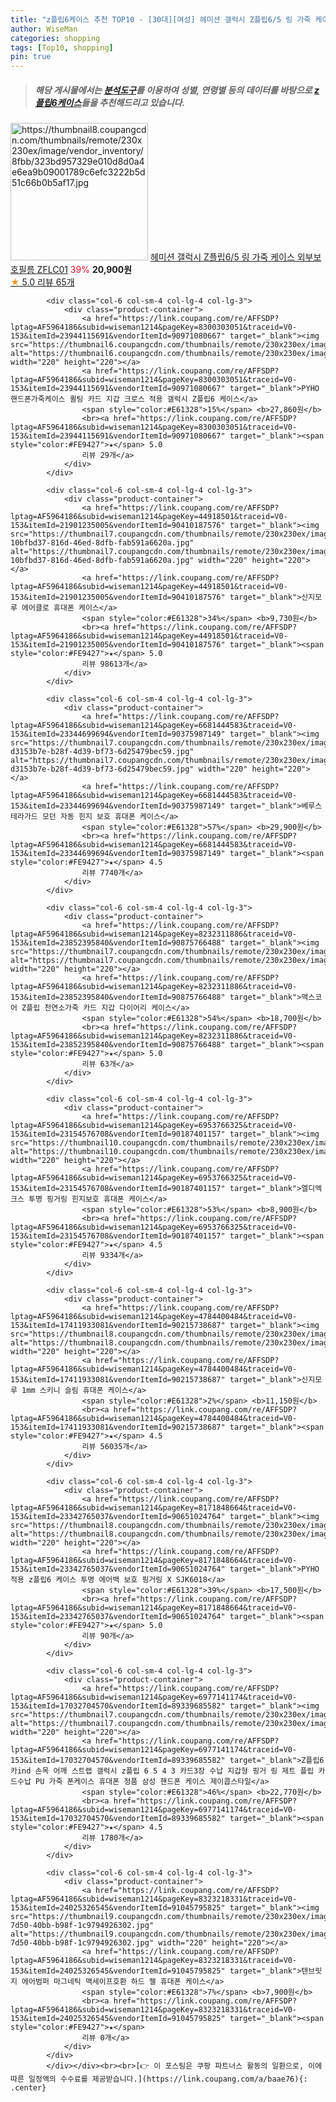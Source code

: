 ```yaml
---
title: "z플립6케이스 추천 TOP10 - [30대][여성] 헤미션 갤럭시 Z플립6/5 링 가죽 케이스 외부보호필름 ZFLC01"
author: WiseMan
categories: shopping
tags: [Top10, shopping]
pin: true
---
```


> ##### 해당 게시물에서는 [**분석도구**](https://itemscout.io/)를 이용하여 **성별**, **연령별** 등의 데이터를 바탕으로 [**z플립6케이스**](https://link.coupang.com/a/baae76)들을 추천해드리고 있습니다.
<div class="container"><div class="row">
            <div class="col-6 col-sm-4 col-lg-4 col-lg-3">
                <div class="product-container">
                    <a href="https://link.coupang.com/re/AFFSDP?lptag=AF5964186&subid=wiseman1214&pageKey=8209936392&traceid=V0-153&itemId=23561080756&vendorItemId=90587148418" target="_blank"><img src="https://thumbnail8.coupangcdn.com/thumbnails/remote/230x230ex/image/vendor_inventory/8fbb/323bd957329e010d8d0a4e6ea9b09001789c6efc3222b5d51c66b0b5af17.jpg" alt="https://thumbnail8.coupangcdn.com/thumbnails/remote/230x230ex/image/vendor_inventory/8fbb/323bd957329e010d8d0a4e6ea9b09001789c6efc3222b5d51c66b0b5af17.jpg" width="220" height="220"></a>
                    <a href="https://link.coupang.com/re/AFFSDP?lptag=AF5964186&subid=wiseman1214&pageKey=8209936392&traceid=V0-153&itemId=23561080756&vendorItemId=90587148418" target="_blank">헤미션 갤럭시 Z플립6/5 링 가죽 케이스 외부보호필름 ZFLC01</a>
                    <span style="color:#E61328">39%</span> <b>20,900원</b>
                    <br><a href="https://link.coupang.com/re/AFFSDP?lptag=AF5964186&subid=wiseman1214&pageKey=8209936392&traceid=V0-153&itemId=23561080756&vendorItemId=90587148418" target="_blank"><span style="color:#FE9427">★</span> 5.0
                    리뷰 65개</a>
                </div>
            </div>
            
            <div class="col-6 col-sm-4 col-lg-4 col-lg-3">
                <div class="product-container">
                    <a href="https://link.coupang.com/re/AFFSDP?lptag=AF5964186&subid=wiseman1214&pageKey=8300303051&traceid=V0-153&itemId=23944115691&vendorItemId=90971080667" target="_blank"><img src="https://thumbnail6.coupangcdn.com/thumbnails/remote/230x230ex/image/vendor_inventory/2fce/7a14ac6310ca10d5b17bc1d6e76a99589964857d3c74cdae42d5b24427fd.png" alt="https://thumbnail6.coupangcdn.com/thumbnails/remote/230x230ex/image/vendor_inventory/2fce/7a14ac6310ca10d5b17bc1d6e76a99589964857d3c74cdae42d5b24427fd.png" width="220" height="220"></a>
                    <a href="https://link.coupang.com/re/AFFSDP?lptag=AF5964186&subid=wiseman1214&pageKey=8300303051&traceid=V0-153&itemId=23944115691&vendorItemId=90971080667" target="_blank">PYHO 핸드폰가죽케이스 퀼팅 카드 지갑 크로스 적용 갤럭시 Z플립6 케이스</a>
                    <span style="color:#E61328">15%</span> <b>27,860원</b>
                    <br><a href="https://link.coupang.com/re/AFFSDP?lptag=AF5964186&subid=wiseman1214&pageKey=8300303051&traceid=V0-153&itemId=23944115691&vendorItemId=90971080667" target="_blank"><span style="color:#FE9427">★</span> 5.0
                    리뷰 29개</a>
                </div>
            </div>
            
            <div class="col-6 col-sm-4 col-lg-4 col-lg-3">
                <div class="product-container">
                    <a href="https://link.coupang.com/re/AFFSDP?lptag=AF5964186&subid=wiseman1214&pageKey=44918501&traceid=V0-153&itemId=21901235005&vendorItemId=90410187576" target="_blank"><img src="https://thumbnail7.coupangcdn.com/thumbnails/remote/230x230ex/image/retail/images/370939649825459-10bfbd37-816d-46ed-8dfb-fab591a6620a.jpg" alt="https://thumbnail7.coupangcdn.com/thumbnails/remote/230x230ex/image/retail/images/370939649825459-10bfbd37-816d-46ed-8dfb-fab591a6620a.jpg" width="220" height="220"></a>
                    <a href="https://link.coupang.com/re/AFFSDP?lptag=AF5964186&subid=wiseman1214&pageKey=44918501&traceid=V0-153&itemId=21901235005&vendorItemId=90410187576" target="_blank">신지모루 에어클로 휴대폰 케이스</a>
                    <span style="color:#E61328">34%</span> <b>9,730원</b>
                    <br><a href="https://link.coupang.com/re/AFFSDP?lptag=AF5964186&subid=wiseman1214&pageKey=44918501&traceid=V0-153&itemId=21901235005&vendorItemId=90410187576" target="_blank"><span style="color:#FE9427">★</span> 5.0
                    리뷰 98613개</a>
                </div>
            </div>
            
            <div class="col-6 col-sm-4 col-lg-4 col-lg-3">
                <div class="product-container">
                    <a href="https://link.coupang.com/re/AFFSDP?lptag=AF5964186&subid=wiseman1214&pageKey=6681444583&traceid=V0-153&itemId=23344699694&vendorItemId=90375987149" target="_blank"><img src="https://thumbnail7.coupangcdn.com/thumbnails/remote/230x230ex/image/retail/images/111814307294099-d3153b7e-b28f-4d39-bf73-6d25479bec59.jpg" alt="https://thumbnail7.coupangcdn.com/thumbnails/remote/230x230ex/image/retail/images/111814307294099-d3153b7e-b28f-4d39-bf73-6d25479bec59.jpg" width="220" height="220"></a>
                    <a href="https://link.coupang.com/re/AFFSDP?lptag=AF5964186&subid=wiseman1214&pageKey=6681444583&traceid=V0-153&itemId=23344699694&vendorItemId=90375987149" target="_blank">베루스 테라가드 모던 자동 힌지 보호 휴대폰 케이스</a>
                    <span style="color:#E61328">57%</span> <b>29,900원</b>
                    <br><a href="https://link.coupang.com/re/AFFSDP?lptag=AF5964186&subid=wiseman1214&pageKey=6681444583&traceid=V0-153&itemId=23344699694&vendorItemId=90375987149" target="_blank"><span style="color:#FE9427">★</span> 4.5
                    리뷰 7740개</a>
                </div>
            </div>
            
            <div class="col-6 col-sm-4 col-lg-4 col-lg-3">
                <div class="product-container">
                    <a href="https://link.coupang.com/re/AFFSDP?lptag=AF5964186&subid=wiseman1214&pageKey=8232311886&traceid=V0-153&itemId=23852395840&vendorItemId=90875766488" target="_blank"><img src="https://thumbnail7.coupangcdn.com/thumbnails/remote/230x230ex/image/vendor_inventory/f498/333ab5087b3abe74c895127a249d0cef689504939a99bc863b346559a042.jpg" alt="https://thumbnail7.coupangcdn.com/thumbnails/remote/230x230ex/image/vendor_inventory/f498/333ab5087b3abe74c895127a249d0cef689504939a99bc863b346559a042.jpg" width="220" height="220"></a>
                    <a href="https://link.coupang.com/re/AFFSDP?lptag=AF5964186&subid=wiseman1214&pageKey=8232311886&traceid=V0-153&itemId=23852395840&vendorItemId=90875766488" target="_blank">맥스코어 Z플립 천연소가죽 카드 지갑 다이어리 케이스</a>
                    <span style="color:#E61328">54%</span> <b>18,700원</b>
                    <br><a href="https://link.coupang.com/re/AFFSDP?lptag=AF5964186&subid=wiseman1214&pageKey=8232311886&traceid=V0-153&itemId=23852395840&vendorItemId=90875766488" target="_blank"><span style="color:#FE9427">★</span> 5.0
                    리뷰 63개</a>
                </div>
            </div>
            
            <div class="col-6 col-sm-4 col-lg-4 col-lg-3">
                <div class="product-container">
                    <a href="https://link.coupang.com/re/AFFSDP?lptag=AF5964186&subid=wiseman1214&pageKey=6953766325&traceid=V0-153&itemId=23154576708&vendorItemId=90187401157" target="_blank"><img src="https://thumbnail10.coupangcdn.com/thumbnails/remote/230x230ex/image/vendor_inventory/bef1/8e13e4aab6046183981ea88828c7063ad2f2a0c11efae69238770d84c917.jpg" alt="https://thumbnail10.coupangcdn.com/thumbnails/remote/230x230ex/image/vendor_inventory/bef1/8e13e4aab6046183981ea88828c7063ad2f2a0c11efae69238770d84c917.jpg" width="220" height="220"></a>
                    <a href="https://link.coupang.com/re/AFFSDP?lptag=AF5964186&subid=wiseman1214&pageKey=6953766325&traceid=V0-153&itemId=23154576708&vendorItemId=90187401157" target="_blank">엘디엑크스 투명 핑거링 힌지보호 휴대폰 케이스</a>
                    <span style="color:#E61328">53%</span> <b>8,900원</b>
                    <br><a href="https://link.coupang.com/re/AFFSDP?lptag=AF5964186&subid=wiseman1214&pageKey=6953766325&traceid=V0-153&itemId=23154576708&vendorItemId=90187401157" target="_blank"><span style="color:#FE9427">★</span> 4.5
                    리뷰 9334개</a>
                </div>
            </div>
            
            <div class="col-6 col-sm-4 col-lg-4 col-lg-3">
                <div class="product-container">
                    <a href="https://link.coupang.com/re/AFFSDP?lptag=AF5964186&subid=wiseman1214&pageKey=4784400484&traceid=V0-153&itemId=17411933081&vendorItemId=90215738687" target="_blank"><img src="https://thumbnail8.coupangcdn.com/thumbnails/remote/230x230ex/image/0820_amir_esrgan_inf80k_batch_0_max3k/fac8/bbb069bb969989b8dae52d288ca9df189ea3734e743e55cb111b0a1f5218.jpg" alt="https://thumbnail8.coupangcdn.com/thumbnails/remote/230x230ex/image/0820_amir_esrgan_inf80k_batch_0_max3k/fac8/bbb069bb969989b8dae52d288ca9df189ea3734e743e55cb111b0a1f5218.jpg" width="220" height="220"></a>
                    <a href="https://link.coupang.com/re/AFFSDP?lptag=AF5964186&subid=wiseman1214&pageKey=4784400484&traceid=V0-153&itemId=17411933081&vendorItemId=90215738687" target="_blank">신지모루 1mm 스키니 슬림 휴대폰 케이스</a>
                    <span style="color:#E61328">2%</span> <b>11,150원</b>
                    <br><a href="https://link.coupang.com/re/AFFSDP?lptag=AF5964186&subid=wiseman1214&pageKey=4784400484&traceid=V0-153&itemId=17411933081&vendorItemId=90215738687" target="_blank"><span style="color:#FE9427">★</span> 4.5
                    리뷰 56035개</a>
                </div>
            </div>
            
            <div class="col-6 col-sm-4 col-lg-4 col-lg-3">
                <div class="product-container">
                    <a href="https://link.coupang.com/re/AFFSDP?lptag=AF5964186&subid=wiseman1214&pageKey=8171848664&traceid=V0-153&itemId=23342765037&vendorItemId=90651024764" target="_blank"><img src="https://thumbnail8.coupangcdn.com/thumbnails/remote/230x230ex/image/0820_amir_esrgan_inf80k_batch_2_max3k/401b/6acf70a7db71a8d3db367521ac9da2898d74625f5b6a9b5295bc175e2d9c.jpg" alt="https://thumbnail8.coupangcdn.com/thumbnails/remote/230x230ex/image/0820_amir_esrgan_inf80k_batch_2_max3k/401b/6acf70a7db71a8d3db367521ac9da2898d74625f5b6a9b5295bc175e2d9c.jpg" width="220" height="220"></a>
                    <a href="https://link.coupang.com/re/AFFSDP?lptag=AF5964186&subid=wiseman1214&pageKey=8171848664&traceid=V0-153&itemId=23342765037&vendorItemId=90651024764" target="_blank">PYHO 적용 z플립6 케이스 투명 에어백 보호 핑거링 X SJK6018</a>
                    <span style="color:#E61328">39%</span> <b>17,500원</b>
                    <br><a href="https://link.coupang.com/re/AFFSDP?lptag=AF5964186&subid=wiseman1214&pageKey=8171848664&traceid=V0-153&itemId=23342765037&vendorItemId=90651024764" target="_blank"><span style="color:#FE9427">★</span> 5.0
                    리뷰 90개</a>
                </div>
            </div>
            
            <div class="col-6 col-sm-4 col-lg-4 col-lg-3">
                <div class="product-container">
                    <a href="https://link.coupang.com/re/AFFSDP?lptag=AF5964186&subid=wiseman1214&pageKey=6977141174&traceid=V0-153&itemId=17032704570&vendorItemId=89339685582" target="_blank"><img src="https://thumbnail7.coupangcdn.com/thumbnails/remote/230x230ex/image/vendor_inventory/f82c/b27c2bb8debee36ac8a5e90bf936d64fcbe444250abd96ca02743837a490.jpg" alt="https://thumbnail7.coupangcdn.com/thumbnails/remote/230x230ex/image/vendor_inventory/f82c/b27c2bb8debee36ac8a5e90bf936d64fcbe444250abd96ca02743837a490.jpg" width="220" height="220"></a>
                    <a href="https://link.coupang.com/re/AFFSDP?lptag=AF5964186&subid=wiseman1214&pageKey=6977141174&traceid=V0-153&itemId=17032704570&vendorItemId=89339685582" target="_blank">Z플립6 카ind 손목 어깨 스트랩 갤럭시 z플립 6 5 4 3 카드3장 수납 지갑형 핑거 링 제트 플립 카드수납 PU 가죽 폰케이스 휴대폰 정품 삼성 핸드폰 케이스 제이콥스타일</a>
                    <span style="color:#E61328">46%</span> <b>22,770원</b>
                    <br><a href="https://link.coupang.com/re/AFFSDP?lptag=AF5964186&subid=wiseman1214&pageKey=6977141174&traceid=V0-153&itemId=17032704570&vendorItemId=89339685582" target="_blank"><span style="color:#FE9427">★</span> 4.5
                    리뷰 1780개</a>
                </div>
            </div>
            
            <div class="col-6 col-sm-4 col-lg-4 col-lg-3">
                <div class="product-container">
                    <a href="https://link.coupang.com/re/AFFSDP?lptag=AF5964186&subid=wiseman1214&pageKey=8323218331&traceid=V0-153&itemId=24025326545&vendorItemId=91045795825" target="_blank"><img src="https://thumbnail9.coupangcdn.com/thumbnails/remote/230x230ex/image/retail/images/2024/09/03/16/2/89427251-7d50-40bb-b98f-1c9794926302.jpg" alt="https://thumbnail9.coupangcdn.com/thumbnails/remote/230x230ex/image/retail/images/2024/09/03/16/2/89427251-7d50-40bb-b98f-1c9794926302.jpg" width="220" height="220"></a>
                    <a href="https://link.coupang.com/re/AFFSDP?lptag=AF5964186&subid=wiseman1214&pageKey=8323218331&traceid=V0-153&itemId=24025326545&vendorItemId=91045795825" target="_blank">텐브릿지 에어범퍼 마그네틱 맥세이프호환 하드 젤 휴대폰 케이스</a>
                    <span style="color:#E61328">7%</span> <b>7,900원</b>
                    <br><a href="https://link.coupang.com/re/AFFSDP?lptag=AF5964186&subid=wiseman1214&pageKey=8323218331&traceid=V0-153&itemId=24025326545&vendorItemId=91045795825" target="_blank"><span style="color:#FE9427">★</span> 
                    리뷰 0개</a>
                </div>
            </div>
            </div></div><br><br>[👉 이 포스팅은 쿠팡 파트너스 활동의 일환으로, 이에 따른 일정액의 수수료를 제공받습니다.](https://link.coupang.com/a/baae76){: .center}